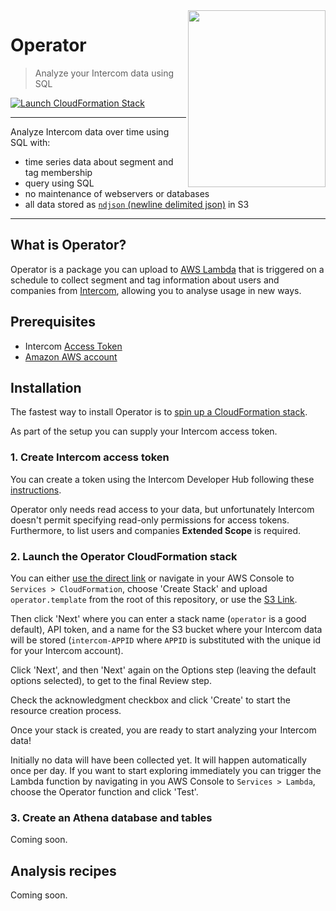 <img align="right" src="http://l.jwr.vc/d3rQ+" width="220px" height="283px" />

# Operator

> Analyze your Intercom data using SQL

[![Launch CloudFormation
Stack](https://s3.amazonaws.com/cloudformation-examples/cloudformation-launch-stack.png)](https://console.aws.amazon.com/cloudformation/home?region=us-east-1#/stacks/new?stackName=operator&templateURL=https://operator-stack.s3.amazonaws.com/templates/operator.template)

---

Analyze Intercom data over time using SQL with:

- time series data about segment and tag membership
- query using SQL
- no maintenance of webservers or databases
- all data stored as [`ndjson` (newline delimited json)](http://ndjson.org) in S3

---

## What is Operator?

Operator is a package you can upload to [AWS Lambda](https://aws.amazon.com/lambda/) that is triggered on a schedule to collect segment and tag information about users and companies from [Intercom](https://intercom.com), allowing you to analyse usage in new ways.

## Prerequisites

- Intercom [Access Token](https://developers.intercom.com/reference#personal-access-tokens-1)
- [Amazon AWS account](https://portal.aws.amazon.com/gp/aws/developer/registration/index.html)

## Installation

The fastest way to install Operator is to [spin up a CloudFormation
stack](https://console.aws.amazon.com/cloudformation/home?region=us-east-1#/stacks/new?stackName=operator&templateURL=https://operator-stack.s3.amazonaws.com/templates/operator.template).

As part of the setup you can supply your Intercom access token.

### 1. Create Intercom access token

You can create a token using the Intercom Developer Hub following these
[instructions](https://developers.intercom.com/docs/personal-access-tokens).

Operator only needs read access to your data, but unfortunately Intercom doesn't permit specifying read-only permissions
for access tokens. Furthermore, to list users and companies **Extended Scope** is required.

### 2. Launch the Operator CloudFormation stack

You can either [use the direct
link](https://console.aws.amazon.com/cloudformation/home?region=us-east-1#/stacks/new?stackName=operator&templateURL=https://operator-stack.s3.amazonaws.com/templates/operator.template)
or navigate in your AWS Console to `Services > CloudFormation`, choose 'Create Stack' and upload `operator.template`
from the root of this repository, or use the [S3 Link](https://operator-stack.s3.amazonaws.com/templates/operator.template).

Then click 'Next' where you can enter a stack name (`operator` is a good default), API token, and a name for the S3 bucket
where your Intercom data will be stored (`intercom-APPID` where `APPID` is substituted with the unique id for your
Intercom account).

Click 'Next', and then 'Next' again on the Options step (leaving the default options selected), to get to the final Review
step.

Check the acknowledgment checkbox and click 'Create' to start the resource creation process.

Once your stack is created, you are ready to start analyzing your Intercom data!

Initially no data will have been collected yet. It will happen automatically once per day. If you want to start
exploring immediately you can trigger the Lambda function by navigating in you AWS Console to `Services > Lambda`,
choose the Operator function and click 'Test'.

### 3. Create an Athena database and tables

Coming soon.

## Analysis recipes

Coming soon.
